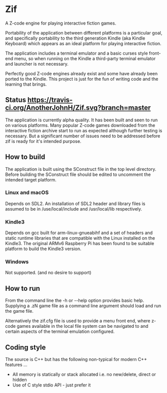 # Zif

A Z-code engine for playing interactive fiction games.

Portability of the application between different platforms is a particular goal, and specifically
portability to the third generation Kindle (aka Kindle Keyboard) which appears as an ideal platform
for playing interactive fiction.

The application includes a terminal emulator and a basic curses style front-end menu, so when running
on the Kindle a third-party terminal emulator and launcher is not necessary.

Perfectly good Z-code engines already exist and some have already been ported to the Kindle.
This project is just for the fun of writing code and the learning that brings.

## Status  https://travis-ci.org/AnotherJohnH/Zif.svg?branch=master

The application is currently alpha quality. It has been built and seen to run on various platforms.
Many popular Z-code games downloaded from the interactive fiction archive start to run as expected
although further testing is necessary. But a significant number of issues need to be addressed before
zif is ready for it's intended purpose.

## How to build

The application is built using the SConstruct file in the top level directory.
Before building the SConstruct file should be edited to uncomment the intended target platform.

### Linux and macOS

Depends on SDL2. An installation of SDL2 header and library files is assumed to be in /use/local/include
and /usr/local/lib respectively.

### Kindle3

Depends on gcc built for arm-linux-gnueabihf and a set of headers and static runtime libraries that are
compatible with the Linux installed on the Kindle3. The original ARMv6 Raspberry Pi has been found to be
suitable platform to build the Kindle3 version.

### Windows

Not supported. (and no desire to support)

## How to run

From the command line the -h or --help option provides basic help. Supplying a .zN game file as a
command line argument should load and run the game file.

Alternatively the zif.cfg file is used to provide a menu front end, where z-code games available in
the local file system can be navigated to and certain aspects of the terminal emulation configured.

## Coding style

The source is C++ but has the following non-typical for modern C++ features ...
* All memory is statically or stack allocated i.e. no new/delete, direct or hidden
* Use of C style stdio API - just prefer it

